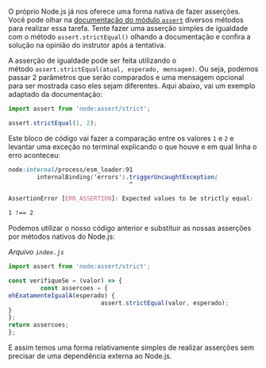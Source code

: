 O próprio Node.js já nos oferece uma forma nativa de fazer asserções. Você pode olhar na [documentação do módulo `assert`](https://nodejs.org/api/assert.html#assert) diversos métodos para realizar essa tarefa. Tente fazer uma asserção simples de igualdade com o método `assert.strictEqual()` olhando a documentação e confira a solução na opinião do instrutor após a tentativa.

A asserção de igualdade pode ser feita utilizando o método `assert.strictEqual(atual, esperado, mensagem)`. Ou seja, podemos passar 2 parâmetros que serão comparados e uma mensagem opcional para ser mostrada caso eles sejam diferentes. Aqui abaixo, vai um exemplo adaptado da documentação:

```js
import assert from 'node:assert/strict';

assert.strictEqual(1, 2);
```

Este bloco de código vai fazer a comparação entre os valores `1` e `2` e levantar uma exceção no terminal explicando o que houve e em qual linha o erro aconteceu:

```css
node:internal/process/esm_loader:91
        internalBinding('errors').triggerUncaughtException(
                                  ^

AssertionError [ERR_ASSERTION]: Expected values to be strictly equal:

1 !== 2
```

Podemos utilizar o nosso código anterior e substituir as nossas asserções por métodos nativos do Node.js:

_Arquivo `index.js`_

```js
import assert from 'node:assert/strict';

const verifiqueSe = (valor) => {
         const assercoes = {
ehExatamenteIgualA(esperado) {
                          assert.strictEqual(valor, esperado);
}
};
return assercoes;
};
```

E assim temos uma forma relativamente simples de realizar asserções sem precisar de uma dependência externa ao Node.js.
